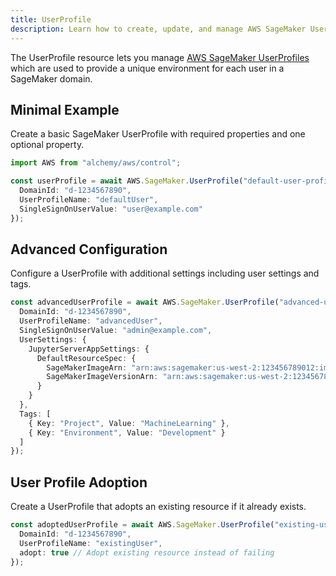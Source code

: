 ```yaml
---
title: UserProfile
description: Learn how to create, update, and manage AWS SageMaker UserProfiles using Alchemy Cloud Control.
---
```


The UserProfile resource lets you manage [AWS SageMaker UserProfiles](https://docs.aws.amazon.com/sagemaker/latest/userguide/) which are used to provide a unique environment for each user in a SageMaker domain.

## Minimal Example

Create a basic SageMaker UserProfile with required properties and one optional property.

```ts
import AWS from "alchemy/aws/control";

const userProfile = await AWS.SageMaker.UserProfile("default-user-profile", {
  DomainId: "d-1234567890",
  UserProfileName: "defaultUser",
  SingleSignOnUserValue: "user@example.com"
});
```

## Advanced Configuration

Configure a UserProfile with additional settings including user settings and tags.

```ts
const advancedUserProfile = await AWS.SageMaker.UserProfile("advanced-user-profile", {
  DomainId: "d-1234567890",
  UserProfileName: "advancedUser",
  SingleSignOnUserValue: "admin@example.com",
  UserSettings: {
    JupyterServerAppSettings: {
      DefaultResourceSpec: {
        SageMakerImageArn: "arn:aws:sagemaker:us-west-2:123456789012:image/my-custom-image",
        SageMakerImageVersionArn: "arn:aws:sagemaker:us-west-2:123456789012:image-version/my-custom-image:1"
      }
    }
  },
  Tags: [
    { Key: "Project", Value: "MachineLearning" },
    { Key: "Environment", Value: "Development" }
  ]
});
```

## User Profile Adoption

Create a UserProfile that adopts an existing resource if it already exists.

```ts
const adoptedUserProfile = await AWS.SageMaker.UserProfile("existing-user-profile", {
  DomainId: "d-1234567890",
  UserProfileName: "existingUser",
  adopt: true // Adopt existing resource instead of failing
});
```